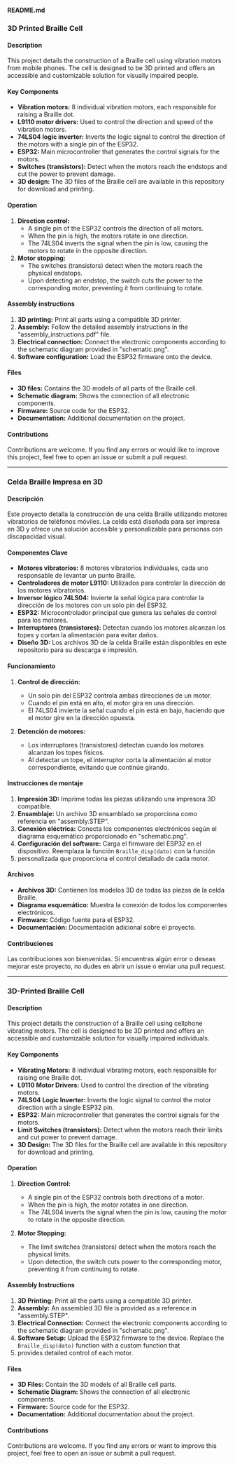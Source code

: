 **README.md**

### **3D Printed Braille Cell**

#### **Description**

This project details the construction of a Braille cell using vibration motors from mobile phones. The cell is designed to be 3D printed and offers an accessible and customizable solution for visually impaired people.

#### **Key Components**

* **Vibration motors:** 8 individual vibration motors, each responsible for raising a Braille dot.
* **L9110 motor drivers:** Used to control the direction and speed of the vibration motors.
* **74LS04 logic inverter:** Inverts the logic signal to control the direction of the motors with a single pin of the ESP32.
* **ESP32:** Main microcontroller that generates the control signals for the motors.
* **Switches (transistors):** Detect when the motors reach the endstops and cut the power to prevent damage.
* **3D design:** The 3D files of the Braille cell are available in this repository for download and printing.

#### **Operation**

1. **Direction control:**
   * A single pin of the ESP32 controls the direction of all motors.
   * When the pin is high, the motors rotate in one direction.
   * The 74LS04 inverts the signal when the pin is low, causing the motors to rotate in the opposite direction.
2. **Motor stopping:**
   * The switches (transistors) detect when the motors reach the physical endstops.
   * Upon detecting an endstop, the switch cuts the power to the corresponding motor, preventing it from continuing to rotate.

#### **Assembly instructions**

1. **3D printing:** Print all parts using a compatible 3D printer.
2. **Assembly:** Follow the detailed assembly instructions in the "assembly_instructions.pdf" file.
3. **Electrical connection:** Connect the electronic components according to the schematic diagram provided in "schematic.png".
4. **Software configuration:** Load the ESP32 firmware onto the device.

#### **Files**

* **3D files:** Contains the 3D models of all parts of the Braille cell.
* **Schematic diagram:** Shows the connection of all electronic components.
* **Firmware:** Source code for the ESP32.
* **Documentation:** Additional documentation on the project.

#### **Contributions**

Contributions are welcome. If you find any errors or would like to improve this project, feel free to open an issue or submit a pull request.

___________________________________________________________________________________________________________________________________________________________________________________
### **Celda Braille Impresa en 3D**

#### **Descripción**

Este proyecto detalla la construcción de una celda Braille utilizando motores vibratorios de teléfonos móviles. 
La celda está diseñada para ser impresa en 3D y ofrece una solución accesible y personalizable para personas con discapacidad visual.

#### **Componentes Clave**

* **Motores vibratorios:** 8 motores vibratorios individuales, cada uno responsable de levantar un punto Braille.
* **Controladores de motor L9110:** Utilizados para controlar la dirección de los motores vibratorios.
* **Inversor lógico 74LS04:** Invierte la señal lógica para controlar la dirección de los motores con un solo pin del ESP32.
* **ESP32:** Microcontrolador principal que genera las señales de control para los motores.
* **Interruptores (transistores):** Detectan cuando los motores alcanzan los topes y cortan la alimentación para evitar daños.
* **Diseño 3D:** Los archivos 3D de la celda Braille están disponibles en este repositorio para su descarga e impresión.

#### **Funcionamiento**

1. **Control de dirección:**
   * Un solo pin del ESP32 controla ambas direcciones de un motor.
   * Cuando el pin está en alto, el motor gira en una dirección.
   * El 74LS04 invierte la señal cuando el pin está en bajo, haciendo que el motor gire en la dirección opuesta.

2. **Detención de motores:**
   * Los interruptores (transistores) detectan cuando los motores alcanzan los topes físicos.
   * Al detectar un tope, el interruptor corta la alimentación al motor correspondiente, evitando que continúe girando.

#### **Instrucciones de montaje**

1. **Impresión 3D:** Imprime todas las piezas utilizando una impresora 3D compatible.
2. **Ensamblaje:** Un archivo 3D ensamblado se proporciona como referencia en "assembly.STEP".
3. **Conexión eléctrica:** Conecta los componentes electrónicos según el diagrama esquemático proporcionado en "schematic.png".
4. **Configuración del software:** Carga el firmware del ESP32 en el dispositivo. Reemplaza la función `Braille_disp(dato)` con la función
5. personalizada que proporciona el control detallado de cada motor.

#### **Archivos**

* **Archivos 3D:** Contienen los modelos 3D de todas las piezas de la celda Braille.
* **Diagrama esquemático:** Muestra la conexión de todos los componentes electrónicos.
* **Firmware:** Código fuente para el ESP32.
* **Documentación:** Documentación adicional sobre el proyecto.

#### **Contribuciones**

Las contribuciones son bienvenidas. Si encuentras algún error o deseas mejorar este proyecto, no dudes en abrir un issue o enviar una pull request.

---

### **3D-Printed Braille Cell**

#### **Description**

This project details the construction of a Braille cell using cellphone vibrating motors. The cell is designed to be 3D printed and offers 
an accessible and customizable solution for visually impaired individuals.

#### **Key Components**

* **Vibrating Motors:** 8 individual vibrating motors, each responsible for raising one Braille dot.
* **L9110 Motor Drivers:** Used to control the direction of the vibrating motors.
* **74LS04 Logic Inverter:** Inverts the logic signal to control the motor direction with a single ESP32 pin.
* **ESP32:** Main microcontroller that generates the control signals for the motors.
* **Limit Switches (transistors):** Detect when the motors reach their limits and cut power to prevent damage.
* **3D Design:** The 3D files for the Braille cell are available in this repository for download and printing.

#### **Operation**

1. **Direction Control:**
   * A single pin of the ESP32 controls both directions of a motor.
   * When the pin is high, the motor rotates in one direction.
   * The 74LS04 inverts the signal when the pin is low, causing the motor to rotate in the opposite direction.

2. **Motor Stopping:**
   * The limit switches (transistors) detect when the motors reach the physical limits.
   * Upon detection, the switch cuts power to the corresponding motor, preventing it from continuing to rotate.

#### **Assembly Instructions**

1. **3D Printing:** Print all the parts using a compatible 3D printer.
2. **Assembly:** An assembled 3D file is provided as a reference in "assembly.STEP".
3. **Electrical Connection:** Connect the electronic components according to the schematic diagram provided in "schematic.png".
4. **Software Setup:** Upload the ESP32 firmware to the device. Replace the `Braille_disp(dato)` function with a custom function that
5. provides detailed control of each motor.

#### **Files**

* **3D Files:** Contain the 3D models of all Braille cell parts.
* **Schematic Diagram:** Shows the connection of all electronic components.
* **Firmware:** Source code for the ESP32.
* **Documentation:** Additional documentation about the project.

#### **Contributions**

Contributions are welcome. If you find any errors or want to improve this project, feel free to open an issue or submit a pull request.



